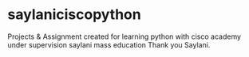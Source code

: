 # saylaniciscopython
Projects &amp; Assignment created for learning python with cisco academy under supervision saylani mass education
Thank you Saylani. 
